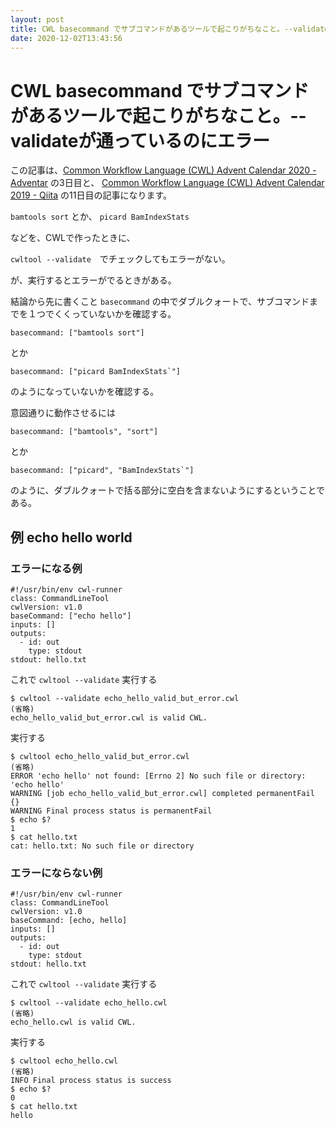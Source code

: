 ```yaml
---
layout: post
title: CWL basecommand でサブコマンドがあるツールで起こりがちなこと。--validateが通っているのにエラー
date: 2020-12-02T13:43:56
---
```

# CWL basecommand でサブコマンドがあるツールで起こりがちなこと。--validateが通っているのにエラー

この記事は、[Common Workflow Language \(CWL\) Advent Calendar 2020 \- Adventar](https://adventar.org/calendars/5340) の3日目と、
[Common Workflow Language \(CWL\) Advent Calendar 2019 \- Qiita](https://qiita.com/advent-calendar/2019/cwl) の11日目の記事になります。

`bamtools sort` とか、 `picard BamIndexStats`

などを、CWLで作ったときに、

`cwltool --validate`　でチェックしてもエラーがない。

が、実行するとエラーがでるときがある。

結論から先に書くこと `basecommand` の中でダブルクォートで、サブコマンドまでを１つでくくっていないかを確認する。

```
basecommand: ["bamtools sort"]
```

とか

```
basecommand: ["picard BamIndexStats`"]
```

のようになっていないかを確認する。

意図通りに動作させるには

```
basecommand: ["bamtools", "sort"]
```

とか

```
basecommand: ["picard", "BamIndexStats`"]
```

のように、ダブルクォートで括る部分に空白を含まないようにするということである。

## 例 echo hello world

### エラーになる例

```
#!/usr/bin/env cwl-runner
class: CommandLineTool
cwlVersion: v1.0
baseCommand: ["echo hello"]
inputs: []
outputs:
  - id: out
    type: stdout
stdout: hello.txt
```

これで `cwltool --validate` 実行する

```
$ cwltool --validate echo_hello_valid_but_error.cwl
(省略)
echo_hello_valid_but_error.cwl is valid CWL.
```

実行する

```console
$ cwltool echo_hello_valid_but_error.cwl
(省略)
ERROR 'echo hello' not found: [Errno 2] No such file or directory: 'echo hello'
WARNING [job echo_hello_valid_but_error.cwl] completed permanentFail
{}
WARNING Final process status is permanentFail
$ echo $?
1
$ cat hello.txt
cat: hello.txt: No such file or directory
```



### エラーにならない例

```
#!/usr/bin/env cwl-runner
class: CommandLineTool
cwlVersion: v1.0
baseCommand: [echo, hello]
inputs: []
outputs:
  - id: out
    type: stdout
stdout: hello.txt
```

これで `cwltool --validate` 実行する

```
$ cwltool --validate echo_hello.cwl
(省略)
echo_hello.cwl is valid CWL.
```

実行する

```console
$ cwltool echo_hello.cwl
(省略)
INFO Final process status is success
$ echo $?
0
$ cat hello.txt
hello
```